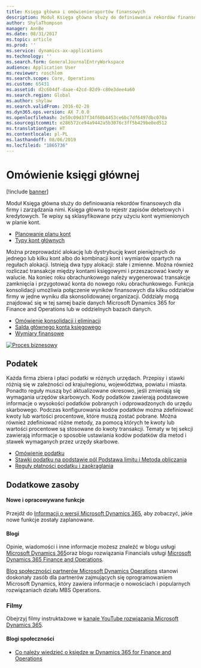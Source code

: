 ```yaml
---
title: Księga główna i omówienieraportów finansowych
description: Moduł Księga główna służy do definiowania rekordów finansowych dla firmy i zarządzania nimi.
author: ShylaThompson
manager: AnnBe
ms.date: 08/31/2017
ms.topic: article
ms.prod: ''
ms.service: dynamics-ax-applications
ms.technology: ''
ms.search.form: GeneralJournalEntryWorkspace
audience: Application User
ms.reviewer: roschlom
ms.search.scope: Core, Operations
ms.custom: 65431
ms.assetid: d2c604df-daae-42cd-82d9-c80e3dee4a60
ms.search.region: Global
ms.author: shylaw
ms.search.validFrom: 2016-02-28
ms.dyn365.ops.version: AX 7.0.0
ms.openlocfilehash: 2e50c09d37f34f60b4453ce6bc7df6497dbc070a
ms.sourcegitcommit: e286572ce94a9442a5b3076c3ff5b429be0ed512
ms.translationtype: HT
ms.contentlocale: pl-PL
ms.lasthandoff: 08/06/2019
ms.locfileid: "1865736"
---
```

# <a name="general-ledger-overview"></a>Omówienie księgi głównej

[!include [banner](../includes/banner.md)]

Moduł Księga główna służy do definiowania rekordów finansowych dla firmy i zarządzania nimi. Księga główna to rejestr zapisów debetowych i kredytowych. Te wpisy są sklasyfikowane przy użyciu kont wymienionych w planie kont. 

 - [Planowanie planu kont](plan-chart-of-accounts.md)
 - [Typy kont głównych](main-account-types.md)

Można przeprowadzić alokację lub dystrybucję kwot pieniężnych do jednego lub kilku kont albo do kombinacji kont i wymiarów opartych na regułach alokacji. Istnieją dwa typy alokacji: stałe i zmienne. Można również rozliczać transakcje między kontami księgowymi i przeszacować kwoty w walucie. Na koniec roku obrachunkowego należy wygenerować transakcje zamknięcia i przygotować konta do nowego roku obrachunkowego. Funkcja konsolidacji umożliwia połączenie wyników finansowych dla kilku oddziałów firmy w jedne wyniku dla skonsolidowanej organizacji. Oddziały mogą znajdować się w tej samej bazie danych Microsoft Dynamics 365 for Finance and Operations lub w oddzielnych bazach danych.

- [Omówienie konsolidacji i eliminacji](../budgeting/consolidation-elimination-overview.md)
- [Salda głównego konta księgowego](general-ledger-account-balances.md)
- [Wymiary finansowe](financial-dimensions.md)

[![Proces biznesowy](./media/GL-process.PNG)](./media/GL-process.PNG)

## <a name="sales-tax"></a>Podatek
Każda firma zbiera i płaci podatki w różnych urzędach. Przepisy i stawki różnią się w zależności od kraju/regionu, województwa, powiatu i miasta.
Ponadto reguły muszą być aktualizowane okresowo, jeśli zmieniają się wymagania urzędów skarbowych. Kody podatków zawierają podstawowe informacje o wysokości podatków pobranych i odprowadzonych do urzędu skarbowego. Podczas konfigurowania kodów podatków można zdefiniować kwoty lub wartości procentowe, które muszą zostać pobrane. Można również zdefiniować różne metody, za pomocą których te kwoty lub wartości procentowe są stosowane do kwoty transakcji. Tematy w tej sekcji zawierają informacje o sposobie ustawiania kodów podatków dla metod i stawek wymaganych przez urzędy skarbowe.

 - [Omówienie podatku](indirect-taxes-overview.md)
 - [Stawki podatku na podstawie pól Podstawa limitu i Metoda obliczania](marginal-base-field.md)
 - [Reguły płatności podatku i zaokrąglania](round-sales-tax-payments.md)


## <a name="additional-resources"></a>Dodatkowe zasoby

#### <a name="whats-new-and-in-development"></a>Nowe i opracowywane funkcje

Przejdź do [Informacji o wersji Microsoft Dynamics 365](https://go.microsoft.com/fwlink/?linkid=2010158), aby zobaczyć, jakie nowe funkcje zostały zaplanowane. 

#### <a name="blogs"></a>Blogi

Opinie, wiadomości i inne informacje możesz znaleźć w blogu usługi [Microsoft Dynamics 365](https://community.dynamics.com/b/msftdynamicsblog?c=Enterprise)oraz blogu rozwiązania Financials usługi [Microsoft Dynamics 365 Finance and Operations](https://community.dynamics.com/365/financeandoperations/b/financials).

[Blog społeczności partnerów Microsoft Dynamics Operations](https://community.dynamics.com/partner/b/operationspartnercommunityblog) stanowi doskonały zasób dla partnerów zajmujących się oprogramowaniem Microsoft Dynamics, który zawiera informacje o nowościach i popularnych rozwiązaniach działu MBS Operations.

### <a name="videos"></a>Filmy

Obejrzyj filmy instruktażowe w [kanale YouTube rozwiązania Microsoft Dynamics 365](https://www.youtube.com/channel/UCJGCg4rB3QSs8y_1FquelBQ).

#### <a name="community-blogs"></a>Blogi społeczności

- [Co należy wiedzieć o księdze w Dynamics 365 for Finance and Operations](https://financefunction.tech/2018/04/29/what-you-should-know-about-ledger-in-dynamics-365-for-finance-and-operations)

